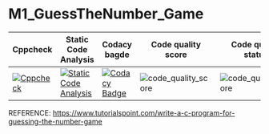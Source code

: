 # M1_GuessTheNumber_Game

| **Cppcheck** | **Static Code Analysis**                                              | **Codacy bagde** | **Code quality score** |**Code quality status** |**Unit Testing**|
|--------------|-----------------------------------------------------------------------|------------------|------------------------|------------------------|----------------|
|  [![Cppcheck](https://github.com/SudhanKrishnasamy/M1_GuessTheNumber_Game/actions/workflows/c-cpp.yml/badge.svg)](https://github.com/SudhanKrishnasamy/M1_GuessTheNumber_Game/actions/workflows/c-cpp.yml)    | [![Static Code Analysis](https://github.com/SudhanKrishnasamy/M1_GuessTheNumber_Game/actions/workflows/static.yml/badge.svg)](https://github.com/SudhanKrishnasamy/M1_GuessTheNumber_Game/actions/workflows/static.yml) | [![Codacy Badge](https://app.codacy.com/project/badge/Grade/baba9c0cee5f417d8bf752a10addb430)](https://www.codacy.com/gh/SudhanKrishnasamy/M1_GuessTheNumber_Game/dashboard?utm_source=github.com&amp;utm_medium=referral&amp;utm_content=SudhanKrishnasamy/M1_GuessTheNumber_Game&amp;utm_campaign=Badge_Grade)| ![code_quality_score](https://api.codiga.io/project/30964/score/svg) |![code_quality_score](https://api.codiga.io/project/30964/status/svg) |  [![Unit Testing -Unity](https://github.com/SudhanKrishnasamy/M1_GuessTheNumber_Game/actions/workflows/unity.yml/badge.svg)(https://github.com/SudhanKrishnasamy/M1_GuessTheNumber_Game/actions/workflows/unity.yml)|












REFERENCE: https://www.tutorialspoint.com/write-a-c-program-for-guessing-the-number-game

